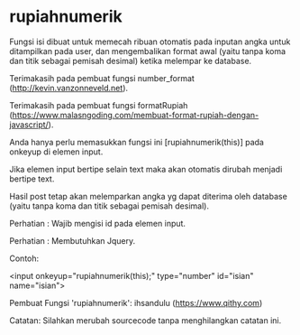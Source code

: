 # rupiahnumerik

Fungsi isi dibuat untuk memecah ribuan otomatis pada inputan angka untuk ditampilkan pada user, dan mengembalikan format awal (yaitu tanpa koma dan titik sebagai pemisah desimal) ketika melempar ke database.

Terimakasih pada pembuat fungsi number_format (http://kevin.vanzonneveld.net).

Terimakasih pada pembuat fungsi formatRupiah (https://www.malasngoding.com/membuat-format-rupiah-dengan-javascript/).

Anda hanya perlu memasukkan fungsi ini [rupiahnumerik(this)] pada onkeyup di elemen input.

Jika elemen input bertipe selain text maka akan otomatis dirubah menjadi bertipe text.

Hasil post tetap akan melemparkan angka yg dapat diterima oleh database (yaitu tanpa koma dan titik sebagai pemisah desimal).

Perhatian : Wajib mengisi id pada elemen input.

Perhatian : Membutuhkan Jquery.

Contoh:

<input onkeyup="rupiahnumerik(this);" type="number" id="isian" name="isian"\>

<script>rupiahnumerik($("#request1_proposed_nom"))</script>

Pembuat Fungsi 'rupiahnumerik': ihsandulu (https://www.qithy.com)

Catatan: Silahkan merubah sourcecode tanpa menghilangkan catatan ini.

